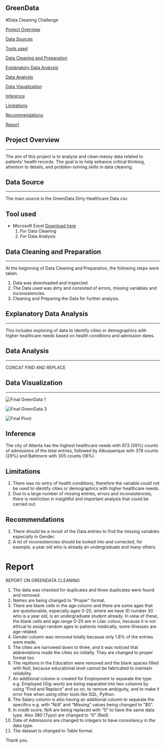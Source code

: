 ## GreenData
#Data Cleaning Challenge

[Project Overview](#project-overview)

[Data Sources](#data-sources)

[Tools used](#tools-used)

[Data Cleaning and Preparation](#data-cleaning-and-preparation)

[Explanatory Data Analysis](#explanatory-data-analysis)

[Data Analysis](#data-analysis)

[Data Visualization](#data-visualization)

[Inference](#inference)

[Limitations](#limitations)

[Recommendations](#recommendations)

[Report](#report)

## Project Overview
---
The aim of this project is to analyze and clean messy data related to patients' health records. The goal is to help enhance critical thinking, attention to details, and problem-solving skills in data cleaning. 

## Data Source
---
The main source is the GreenData Dirty Healthcare Data csv

## Tool used
- Microsoft Excel [Download here](https://www.microsoft.com)
  1. For Data Cleaning
  2. For Data Analysis

## Data Cleaning and Preparation
---
At the beginning of Data Cleaning and Preparation, the following steps were taken.
 1. Data was downloaded and inspected
 2. The Data used was dirty and consisted of errors, missing variables and inconsistencies.
 3. Cleaning and Preparing the Data for further analysis.

## Explanatory Data Analysis 
---
This includes exploring of data to identify cities or demographics with higher healthcare needs based on health conditions and admission dates.

## Data Analysis
---
CONCAT
FIND AND REPLACE

## Data Visualization
---

![Final GreenData 1](https://github.com/user-attachments/assets/66274b2a-6fe8-4431-b497-723b6f111fb8)

![Final GreenData 3](https://github.com/user-attachments/assets/f6d08d7e-63d1-4241-9ae7-fe009525b7af)

![Final Pivot](https://github.com/user-attachments/assets/eadd0e6d-b8d7-4a3a-924f-d8b48dbe6d34)


## Inference
The city of Atlanta has the highest healthcare needs with 973 (59%) counts of admissions of the total entries, followed by Albuquerque with 378 counts (29%) and Baltimore with 305 counts (18%).

## Limitations
1. There was no entry of health conditions, therefore the variable could not be used to identify cities or demographics with higher healthcare needs.
2. Due to a large number of missing entries, errors and inconsistencies, there is restriction in insightful and important analysis that could be carried out.

## Recommendations
1. There should be a revisit of the Data entries to find the missing variables especially in Gender.
2. A lot of inconsistencies should be looked into and corrected, for example, a year old who is already an undergraduate and many others.

# Report

REPORT ON GREENDATA CLEANING
1.	The data was checked for duplicates and three duplicates were found and removed.
2.	Names are being changed to “Proper” format.
3.	There are blank cells in the age column and there are some ages that are questionable, especially ages 0-20, where we have ID number 30 who is a year old, is an undergraduate student already. In view of these, the blank cells and age range 0-20 are in Lilac colour, because it is not ethical to assign random ages to patients medically; some illnesses are age-related.
4.	Gender column was removed totally because only 1.8% of the entries were made.
5.	The cities are narrowed down to three, and it was noticed that abbreviations made the cities six initially. They are changed to proper format too. 
6.	The repitions in the Education were removed and the blank spaces filled with Null, because educational level cannot be fabricated to maintain reliability.
7.	An additional column is created for Employment to separate the type e.g. Employed (Gig-work) are being separated into two columns by using “Find and Replace” and so on, to remove ambiguity, and to make it error free when using other tools like SQL, Python.
8.	The Salary column is also having an additional column to separate the specifics e.g.  with “N/A” and “Missing” values being changed to “$0”.
9.	In credit score, N/A are being replaced with “0” to have the same data type. Also 380 (Typo) are changed to “0” (Red).
10.	Date of Admissions are changed to integers to have consistency in the data type. 
11.	The dataset is changed to Table format.



Thank you.














